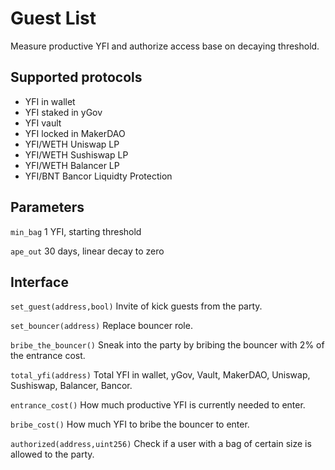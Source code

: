 # Guest List

Measure productive YFI and authorize access base on decaying threshold.

## Supported protocols

- YFI in wallet
- YFI staked in yGov
- YFI vault
- YFI locked in MakerDAO
- YFI/WETH Uniswap LP
- YFI/WETH Sushiswap LP
- YFI/WETH Balancer LP
- YFI/BNT Bancor Liquidty Protection

## Parameters

`min_bag` 1 YFI, starting threshold

`ape_out` 30 days, linear decay to zero 

## Interface

`set_guest(address,bool)` Invite of kick guests from the party.

`set_bouncer(address)` Replace bouncer role.

`bribe_the_bouncer()` Sneak into the party by bribing the bouncer with 2% of the entrance cost.

`total_yfi(address)` Total YFI in wallet, yGov, Vault, MakerDAO, Uniswap, Sushiswap, Balancer, Bancor.

`entrance_cost()` How much productive YFI is currently needed to enter.

`bribe_cost()` How much YFI to bribe the bouncer to enter.

`authorized(address,uint256)` Check if a user with a bag of certain size is allowed to the party.
